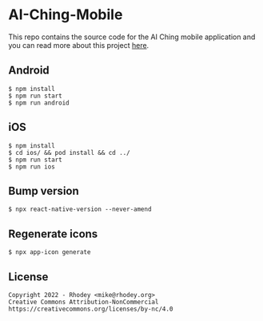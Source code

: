 # AI-Ching-Mobile
This repo contains the source code for the AI Ching mobile application and you can read more about this project [here](https://rhodey.org/ai-ching-rejected-by-apple).

## Android
```
$ npm install
$ npm run start
$ npm run android
```

## iOS
```
$ npm install
$ cd ios/ && pod install && cd ../
$ npm run start
$ npm run ios
```

## Bump version
```
$ npx react-native-version --never-amend
```

## Regenerate icons
```
$ npx app-icon generate
```

## License
```
Copyright 2022 - Rhodey <mike@rhodey.org>
Creative Commons Attribution-NonCommercial
https://creativecommons.org/licenses/by-nc/4.0
```
